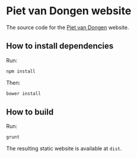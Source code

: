# Piet van Dongen website

The source code for the [Piet van Dongen][1] website.

## How to install dependencies

Run:

```bash
npm install
```

Then:

```bash
bower install
```

## How to build

Run:

```bash
grunt
```

The resulting static website is available at `dist`.

[1]: http://www.pietvandongen.com
